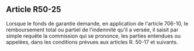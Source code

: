Article R50-25
----
Lorsque le fonds de garantie demande, en application de l'article 706-10, le
remboursement total ou partiel de l'indemnité qu'il a versée, il saisit par
simple requête la commission qui se prononce, les parties entendues ou appelées,
dans les conditions prévues aux articles R. 50-17 et suivants.
